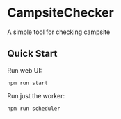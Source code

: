 # CampsiteChecker
A simple tool for checking campsite

## Quick Start

Run web UI:

`npm run start`

Run just the worker:

`npm run scheduler`